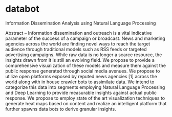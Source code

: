 # databot
Information Dissemination Analysis using Natural Language Processing

Abstract – Information dissemination and outreach is a vital indicative parameter of the success of a campaign or broadcast. News and marketing agencies across the world are finding novel ways to reach the target audience through traditional models such as RSS feeds or targeted advertising campaigns. While raw data is no longer a scarce resource, the insights drawn from it is still an evolving field.  We propose to provide a comprehensive visualization of these models and measure them against the public response generated through social media avenues. We propose to utilize open platforms exposed by reputed news agencies [1] across the world along with in house crawler bots to assimilate data. We intend to categorize this data into segments employing Natural Language Processing and Deep Learning to provide measurable insights against actual public response. We propose to employ state of the art visualization techniques to generate heat maps based on content and realize an intelligent platform that further spawns data bots to derive granular insights.
